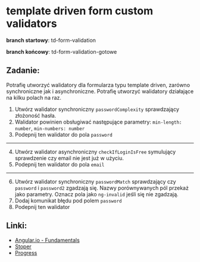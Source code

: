 # template driven form custom validators

**branch startowy**: td-form-validation

**branch końcowy**: td-form-validation-gotowe

## Zadanie:
Potrafię utworzyć walidatory dla formularza typu template driven, zarówno synchroniczne jak i asynchroniczne.
Potrafię utworzyć walidatory działające na kilku polach na raz.

1. Utwórz walidator synchroniczny `passwordComplexity` sprawdzający złożoność hasła.
1. Walidator powinien obsługiwać następujące parametry: `min-length: number`, `min-numbers: number`
1. Podepnij ten walidator do pola `password`
---
4. Utwórz walidator asynchroniczny `checkIfLoginIsFree` symulujący sprawdzenie czy email nie jest już w użyciu.
1. Podepnij ten walidator do pola `email`
---
6. Utwórz walidator synchroniczny `passwordMatch` sprawdzający czy `password` i `password2` zgadzają się.
   Nazwy porównywanych pól przekaż jako parametry. Oznacz pola jako `ng-invalid` jeśli się nie zgadzają.
1. Dodaj komunikat błędu pod polem `password`
1. Podepnij ten walidator

## Linki:
- [Angular.io - Fundamentals](https://angular.io/guide/form-validation)
- [Stoper](https://vclock.com/stopwatch/#)
- [Progress](https://docs.google.com/spreadsheets/d/1nRTxDM1nSRz4mBU_tiln9GKsfncoPwonR0h6qGYxb_Q/edit#gid=285080725)
